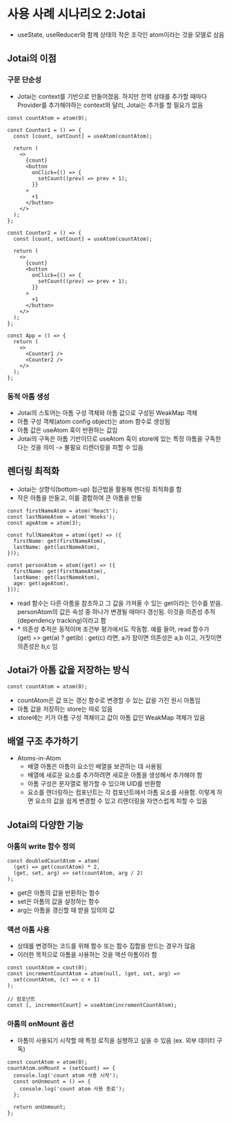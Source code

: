 # 사용 사례 시나리오 2:Jotai

- useState, useReducer와 함께 상태의 작은 조각인 atom이라는 것을 모델로 삼음

## Jotai의 이점

### 구문 단순성

- Jotai는 context를 기반으로 만들어졌음. 하지만 전역 상태를 추가할 때마다 Provider를 추가해야하는 context와 달리, Jotai는 추가를 할 필요가 없음

```tsx
const countAtom = atom(0);

const Counter1 = () => {
  const [count, setCount] = useAtom(countAtom);

  return (
    <>
      {count}
      <button
        onClick={() => {
          setCount((prev) => prev + 1);
        }}
      >
        +1
      </button>
    </>
  );
};

const Counter2 = () => {
  const [count, setCount] = useAtom(countAtom);

  return (
    <>
      {count}
      <button
        onClick={() => {
          setCount((prev) => prev + 1);
        }}
      >
        +1
      </button>
    </>
  );
};

const App = () => {
  return (
    <>
      <Counter1 />
      <Counter2 />
    </>
  );
};
```

### 동적 아톰 생성

- Jotai의 스토어는 아톰 구성 객체와 아톰 값으로 구성된 WeakMap 객체
- 아톰 구성 객체(atom config object)는 atom 함수로 생성됨
- 아톰 값은 useAtom 훅이 반환하는 값임
- Jotai의 구독은 아톰 기반이므로 useAtom 훅이 store에 있는 특정 아톰을 구독한다는 것을 의미 -> 불필요 리렌더링을 피할 수 있음

## 렌더링 최적화

- Jotai는 상향식(bottom-up) 접근법을 활용해 렌더링 최적화를 함
- 작은 아톰을 만들고, 이를 결합하여 큰 아톰을 만듦

```tsx
const firstNameAtom = atom('React');
const lastNameAtom = atom('Hooks');
const ageAtom = atom(3);

const fullNameAtom = atom((get) => ({
  firstName: get(firstNameAtom),
  lastName: get(lastNameAtom),
}));

const personAtom = atom((get) => ({
  firstName: get(firstNameAtom),
  lastName: get(lastNameAtom),
  age: get(ageAtom),
}));
```

- read 함수는 다른 아톰을 참조하고 그 값을 가져올 수 있는 get이라는 인수를 받음. personAtom의 값은 속성 중 하나가 변경될 때마다 갱신됨. 이것을 의존성 추적(dependency tracking)이라고 함
- \* 의존성 추적은 동적이며 조건부 평가에서도 작동함. 예를 들어, read 함수가 (get) => get(a) ? get(b) : get(c) 라면, a가 참이면 의존성은 a,b 이고, 거짓이면 의존성은 b,c 임

## Jotai가 아톰 값을 저장하는 방식

```tsx
const countAtom = atom(0);
```

- countAtom은 값 또는 갱신 함수로 변경할 수 있는 값을 가진 원시 아톰임
- 아톰 값을 저장하는 store는 따로 있음
- store에는 키가 아톰 구성 객체이고 값이 아톰 값인 WeakMap 객체가 있음

## 배열 구조 추가하기

- Atoms-in-Atom
  - 배열 아톰은 아톰이 요소인 배열을 보관하는 데 사용됨
  - 배열에 새로운 요소를 추가하려면 새로운 아톰을 생성해서 추가해야 함
  - 아톰 구성은 문자열로 평가할 수 있으며 UID를 반환함
  - 요소를 렌더링하는 컴포넌트는 각 컴포넌트에서 아톰 요소를 사용함. 이렇게 하면 요소의 값을 쉽게 변경할 수 있고 리렌더링을 자연스럽게 피할 수 있음

## Jotai의 다양한 기능

### 아톰의 write 함수 정의

```tsx
const doubledCountAtom = atom(
  (get) => get(countAtom) * 2,
  (get, set, arg) => set(countAtom, arg / 2)
);
```

- get은 아톰의 값을 반환하는 함수
- set은 아톰의 값을 설정하는 함수
- arg는 아톰을 갱신할 때 받을 임의의 값

### 액션 아톰 사용

- 상태를 변경하는 코드를 위해 함수 또는 함수 집합을 만드는 경우가 많음
- 이러한 목적으로 아톰을 사용하는 것을 액션 아톰이라 함

```tsx
const countAtom = cout(0);
const incrementCountAtom = atom(null, (get, set, arg) =>
  set(countAtom, (c) => c + 1)
);

// 컴포넌트
const [, incrementCount] = useAtom(incrementCountAtom);
```

### 아톰의 onMount 옵션

- 아톰이 사용되기 시작할 때 특정 로직을 실행하고 싶을 수 있음 (ex. 외부 데이터 구독)

```tsx
const countAtom = atom(0);
countAtom.onMount = (setCount) => {
  console.log('count atom 사용 시작');
  const onUnmount = () => {
    console.log('count atom 사용 종료');
  };

  return onUnmount;
};
```
